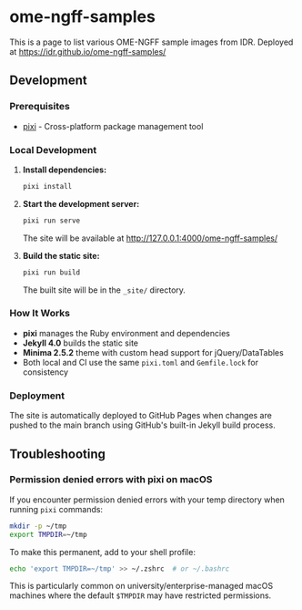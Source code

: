
# ome-ngff-samples

This is a page to list various OME-NGFF sample images from IDR. Deployed at https://idr.github.io/ome-ngff-samples/

## Development

### Prerequisites

- [pixi](https://pixi.sh/) - Cross-platform package management tool

### Local Development

1. **Install dependencies:**
   ```bash
   pixi install
   ```

2. **Start the development server:**
   ```bash
   pixi run serve
   ```

   The site will be available at http://127.0.0.1:4000/ome-ngff-samples/

3. **Build the static site:**
   ```bash
   pixi run build
   ```

   The built site will be in the `_site/` directory.

### How It Works

- **pixi** manages the Ruby environment and dependencies
- **Jekyll 4.0** builds the static site
- **Minima 2.5.2** theme with custom head support for jQuery/DataTables
- Both local and CI use the same `pixi.toml` and `Gemfile.lock` for consistency

### Deployment

The site is automatically deployed to GitHub Pages when changes are pushed to the main branch using GitHub's built-in Jekyll build process.

## Troubleshooting

### Permission denied errors with pixi on macOS

If you encounter permission denied errors with your temp directory when running `pixi` commands:

```bash
mkdir -p ~/tmp
export TMPDIR=~/tmp
```

To make this permanent, add to your shell profile:
```bash
echo 'export TMPDIR=~/tmp' >> ~/.zshrc  # or ~/.bashrc
```

This is particularly common on university/enterprise-managed macOS machines where the default `$TMPDIR` may have restricted permissions.
